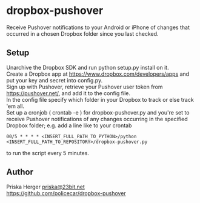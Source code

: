 dropbox-pushover
================

Receive Pushover notifications to your Android or iPhone 
of changes that occurred in a chosen Dropbox folder since you last checked.

Setup
-------

Unarchive the Dropbox SDK and run python setup.py install on it.  
Create a Dropbox app at https://www.dropbox.com/developers/apps and put your key and secret into config.py.  
Sign up with Pushover, retrieve your Pushover user token from https://pushover.net/, 
and add it to the config file.  
In the config file specify which folder in your Dropbox to track or else track 'em all.  
Set up a cronjob ( crontab -e ) for dropbox-pushover.py and you're set to receive Pushover notifications 
of any changes occurring in the specified Dropbox folder; e.g. add a line like to your crontab
    
    00/5 * * * * <INSERT_FULL_PATH_TO_PYTHON>/python <INSERT_FULL_PATH_TO_REPOSITORY>/dropbox-pushover.py

to run the script every 5 minutes.

Author
-------
Priska Herger <priska@23bit.net>  
https://github.com/policecar/dropbox-pushover

